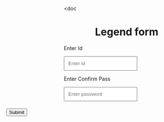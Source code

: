 <doc<html> 
<head> 
<style> 

.outer{  
margin:auto; 
height:300px; 
width:400px; 
border:2px solid black; 
position:relative 
} 
p{ 
margin-left:80px; 
} 
.in{ 
margin-left:80px; 
padding:10px 
} 
#bt{ 
margin-top:20px; 
position:absolute; 
left:150px; 
} 
#bt:hover{ 
background:green; 
font-size:13px; 
cursor:pointer; 
color:white; 
} 
</style> 
<script> 
function fa(){ 
if(a.value=="" || b.value==""){ 
f() 
document.getElementById("a").style.border="3px solid red" 
document.getElementById("b").style.border="3px solid red" 
bt.value="Pahila data tak" 
} 
else{ 
document.getElementById("a").style.border="3px solid green" 
document.getElementById("b").style.border="3px solid green" 
bt.value="Ha thik ahe ata" 
bt.style.left="120px"; 
} 
} 
flag=1 
function f(){ 
if(flag==1){ 
bt.style.left="210px" 
flag=2 
} 
else if(flag==2){ 
bt.style.left="80px" 
flag=1 
} 
} 
</script> 
</head> 
<body> 
<div class="outer"> 
<h1 style="text-align:center">Legend form</h1> 
<p>Enter Id</p> 
<input class="in" type="text" placeholder="Enter id" id="a"/> 
<p>Enter Confirm Pass</p> 
<input class="in" type="password" placeholder="Enter password" id="b"/> 
<br> 
<input type="submit" onmouseenter="fa()" onclick="alert('waaaa')" id="bt" /> 

</div> 

</body> 


</html>
